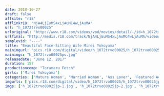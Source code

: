 ```yaml
---
date: 2018-10-27
draft: false
affsite: "r18"
afflinkr18: "NjA4LjEuMS4xLjAuMC4wLjAuMA"
url: "h_1072trvo00025"
urloriginal: "http://www.r18.com/videos/vod/movies/detail/-/id=h_1072trvo00025"
urlfinal: "http://media.r18.com/track/NjA4LjEuMS4xLjAuMC4wLjAuMA/videos/vod/movies/detail/-/id=h_1072trvo00025"
samplevid: "----"
title: "Beautiful Face-Sitting Wife Mirei Yokoyama"
mainimgurl: "pics.r18.com/digital/video/h_1072trvo00025/h_1072trvo00025ps.jpg"
mainimgs: "h_1072trvo00025ps.jpg"
releasedate: "June 12, 2017"
duration: 157
productioncomp: "Toramaru Fetch"
girls: ['Mirei Yokoyama']
categories: ['Mature Woman', 'Married Woman', 'Ass Lover', 'Featured Actress', 'Face Sitting', 'Hi-Def']
imgurls: ['pics.r18.com/digital/video/h_1072trvo00025/h_1072trvo00025jp-1.jpg', 'pics.r18.com/digital/video/h_1072trvo00025/h_1072trvo00025jp-2.jpg', 'pics.r18.com/digital/video/h_1072trvo00025/h_1072trvo00025jp-3.jpg', 'pics.r18.com/digital/video/h_1072trvo00025/h_1072trvo00025jp-4.jpg', 'pics.r18.com/digital/video/h_1072trvo00025/h_1072trvo00025jp-5.jpg', 'pics.r18.com/digital/video/h_1072trvo00025/h_1072trvo00025jp-6.jpg', 'pics.r18.com/digital/video/h_1072trvo00025/h_1072trvo00025jp-7.jpg', 'pics.r18.com/digital/video/h_1072trvo00025/h_1072trvo00025jp-8.jpg', 'pics.r18.com/digital/video/h_1072trvo00025/h_1072trvo00025jp-9.jpg', 'pics.r18.com/digital/video/h_1072trvo00025/h_1072trvo00025jp-10.jpg', 'pics.r18.com/digital/video/h_1072trvo00025/h_1072trvo00025jp-11.jpg', 'pics.r18.com/digital/video/h_1072trvo00025/h_1072trvo00025jp-12.jpg', 'pics.r18.com/digital/video/h_1072trvo00025/h_1072trvo00025jp-13.jpg', 'pics.r18.com/digital/video/h_1072trvo00025/h_1072trvo00025jp-14.jpg', 'pics.r18.com/digital/video/h_1072trvo00025/h_1072trvo00025jp-15.jpg', 'pics.r18.com/digital/video/h_1072trvo00025/h_1072trvo00025jp-16.jpg', 'pics.r18.com/digital/video/h_1072trvo00025/h_1072trvo00025jp-17.jpg', 'pics.r18.com/digital/video/h_1072trvo00025/h_1072trvo00025jp-18.jpg', 'pics.r18.com/digital/video/h_1072trvo00025/h_1072trvo00025jp-19.jpg', 'pics.r18.com/digital/video/h_1072trvo00025/h_1072trvo00025jp-20.jpg']
imgs: ['h_1072trvo00025jp-1.jpg', 'h_1072trvo00025jp-2.jpg', 'h_1072trvo00025jp-3.jpg', 'h_1072trvo00025jp-4.jpg', 'h_1072trvo00025jp-5.jpg', 'h_1072trvo00025jp-6.jpg', 'h_1072trvo00025jp-7.jpg', 'h_1072trvo00025jp-8.jpg', 'h_1072trvo00025jp-9.jpg', 'h_1072trvo00025jp-10.jpg', 'h_1072trvo00025jp-11.jpg', 'h_1072trvo00025jp-12.jpg', 'h_1072trvo00025jp-13.jpg', 'h_1072trvo00025jp-14.jpg', 'h_1072trvo00025jp-15.jpg', 'h_1072trvo00025jp-16.jpg', 'h_1072trvo00025jp-17.jpg', 'h_1072trvo00025jp-18.jpg', 'h_1072trvo00025jp-19.jpg', 'h_1072trvo00025jp-20.jpg']
---
```

